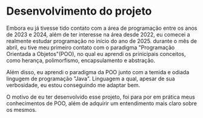 # Desenvolvimento do projeto
Embora eu já tivesse tido contato com a área de programação entre os anos de 2023 e 2024, além de ter interesse na área desde 2022, eu comecei a realmente estudar programação no início do ano de 2025. durante o mês de abril, eu tive meu primeiro contato com o paradigma "Programação Orientada a Objetos"(POO), no qual eu aprendi os prinicipais conceitos, como herança, polimorfismo, encapsulamento e abstração.

Além disso, eu aprendi o paradigma da POO junto com a temida e odiada lingugem de programação "Java". Linguagem a qual, apesar de sua verbosidade, eu estou conseguindo me adaptar bem. 

O motivo de eu ter desenvolvido esse projeto, foi para por em prática meus conhecimentos de POO, além de adquirir um entendimento mais claro sobre os mesmos.
